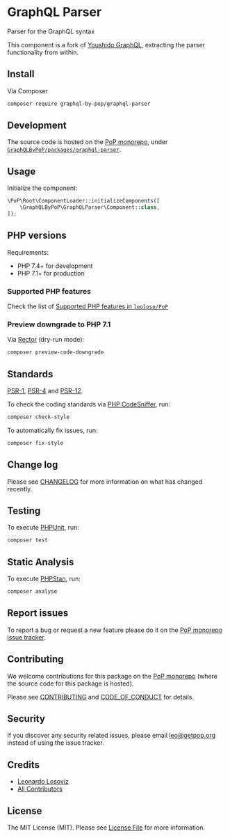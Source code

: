# GraphQL Parser

<!--
[![Build Status][ico-travis]][link-travis]
[![Quality Score][ico-code-quality]][link-code-quality]
[![Software License][ico-license]](LICENSE.md)
[![Latest Version on Packagist][ico-version]][link-packagist]
[![Coverage Status][ico-scrutinizer]][link-scrutinizer]
[![Total Downloads][ico-downloads]][link-downloads]
-->

Parser for the GraphQL syntax

This component is a fork of [Youshido GraphQL](https://github.com/youshido-php/GraphQL), extracting the parser functionality from within.

## Install

Via Composer

``` bash
composer require graphql-by-pop/graphql-parser
```

## Development

The source code is hosted on the [PoP monorepo](https://github.com/leoloso/PoP), under [`GraphQLByPoP/packages/graphql-parser`](https://github.com/leoloso/PoP/tree/master/layers/GraphQLByPoP/packages/graphql-parser).

## Usage

Initialize the component:

``` php
\PoP\Root\ComponentLoader::initializeComponents([
    \GraphQLByPoP\GraphQLParser\Component::class,
]);
```

## PHP versions

Requirements:

- PHP 7.4+ for development
- PHP 7.1+ for production

### Supported PHP features

Check the list of [Supported PHP features in `leoloso/PoP`](https://github.com/leoloso/PoP/#supported-php-features)

### Preview downgrade to PHP 7.1

Via [Rector](https://github.com/rectorphp/rector) (dry-run mode):

```bash
composer preview-code-downgrade
```

## Standards

[PSR-1](https://www.php-fig.org/psr/psr-1), [PSR-4](https://www.php-fig.org/psr/psr-4) and [PSR-12](https://www.php-fig.org/psr/psr-12).

To check the coding standards via [PHP CodeSniffer](https://github.com/squizlabs/PHP_CodeSniffer), run:

``` bash
composer check-style
```

To automatically fix issues, run:

``` bash
composer fix-style
```

## Change log

Please see [CHANGELOG](CHANGELOG.md) for more information on what has changed recently.

## Testing

To execute [PHPUnit](https://phpunit.de/), run:

``` bash
composer test
```

## Static Analysis

To execute [PHPStan](https://github.com/phpstan/phpstan), run:

``` bash
composer analyse
```

## Report issues

To report a bug or request a new feature please do it on the [PoP monorepo issue tracker](https://github.com/leoloso/PoP/issues).

## Contributing

We welcome contributions for this package on the [PoP monorepo](https://github.com/leoloso/PoP) (where the source code for this package is hosted).

Please see [CONTRIBUTING](CONTRIBUTING.md) and [CODE_OF_CONDUCT](CODE_OF_CONDUCT.md) for details.

## Security

If you discover any security related issues, please email leo@getpop.org instead of using the issue tracker.

## Credits

- [Leonardo Losoviz][link-author]
- [All Contributors][link-contributors]

## License

The MIT License (MIT). Please see [License File](LICENSE.md) for more information.

[ico-version]: https://img.shields.io/packagist/v/graphql-by-pop/graphql-parser.svg?style=flat-square
[ico-license]: https://img.shields.io/badge/license-MIT-brightgreen.svg?style=flat-square
[ico-travis]: https://img.shields.io/travis/graphql-by-pop/graphql-parser/master.svg?style=flat-square
[ico-scrutinizer]: https://img.shields.io/scrutinizer/coverage/g/graphql-by-pop/graphql-parser.svg?style=flat-square
[ico-code-quality]: https://img.shields.io/scrutinizer/g/graphql-by-pop/graphql-parser.svg?style=flat-square
[ico-downloads]: https://img.shields.io/packagist/dt/graphql-by-pop/graphql-parser.svg?style=flat-square

[link-packagist]: https://packagist.org/packages/graphql-by-pop/graphql-parser
[link-travis]: https://travis-ci.org/graphql-by-pop/graphql-parser
[link-scrutinizer]: https://scrutinizer-ci.com/g/graphql-by-pop/graphql-parser/code-structure
[link-code-quality]: https://scrutinizer-ci.com/g/graphql-by-pop/graphql-parser
[link-downloads]: https://packagist.org/packages/graphql-by-pop/graphql-parser
[link-author]: https://github.com/leoloso
[link-contributors]: ../../../../../../contributors
